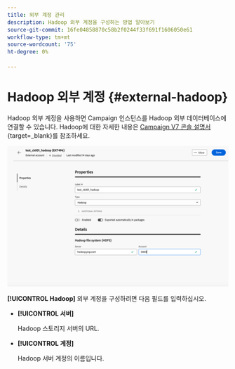 ```yaml
---
title: 외부 계정 관리
description: Hadoop 외부 계정을 구성하는 방법 알아보기
source-git-commit: 16fe04858870c58b2f0244f33f691f1606050e61
workflow-type: tm+mt
source-wordcount: '75'
ht-degree: 0%

---
```


# Hadoop 외부 계정 {#external-hadoop}

Hadoop 외부 계정을 사용하면 Campaign 인스턴스를 Hadoop 외부 데이터베이스에 연결할 수 있습니다. Hadoop에 대한 자세한 내용은 [Campaign V7 콘솔 설명서](https://experienceleague.adobe.com/ko/docs/campaign-classic/using/installing-campaign-classic/accessing-external-database/configure-fda/config-databases/configure-fda-hadoop){target=_blank}를 참조하세요.

![Hadoop 외부 계정에 대한 구성을 보여 주는 스크린샷입니다.](assets/external-hadoop.png)

**[!UICONTROL Hadoop]** 외부 계정을 구성하려면 다음 필드를 입력하십시오.

* **[!UICONTROL 서버]**

  Hadoop 스토리지 서버의 URL.

* **[!UICONTROL 계정]**

  Hadoop 서버 계정의 이름입니다.
